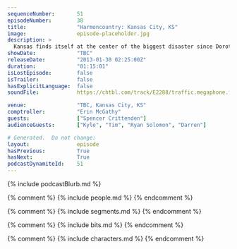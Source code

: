 ```yaml
---
sequenceNumber:       51
episodeNumber:        38
title:                "Harmoncountry: Kansas City, KS"
image:                episode-placeholder.jpg
description: >
  Kansas finds itself at the center of the biggest disaster since Dorothy's twister when Mayor Harmon and Erin McGathy conduct the worst town meeting of the tour. This episode is unedited because I have no idea what I'd cut without cutting the entire thi...
showDate:             "TBC"
releaseDate:          "2013-01-30 02:25:00Z"
duration:             "01:15:01"
isLostEpisode:        false
isTrailer:            false
hasExplicitLanguage:  false
soundFile:            https://chtbl.com/track/E2288/traffic.megaphone.fm/STA4660628644.mp3?updated=1554398396

venue:                "TBC, Kansas City, KS"
comptroller:          "Erin McGathy"
guests:               ["Spencer Crittenden"]
audienceGuests:       ["Kyle", "Tim", "Ryan Solomon", "Darren"]

# Generated.  Do not change:
layout:               episode
hasPrevious:          True
hasNext:              True
podcastDynamiteId:    51
---
```


{% include podcastBlurb.md %}

{% comment %}
{% include people.md %}
{% endcomment %}

{% comment %}
{% include segments.md %}
{% endcomment %}

{% comment %}
{% include bits.md %}
{% endcomment %}

{% comment %}
{% include characters.md %}
{% endcomment %}
